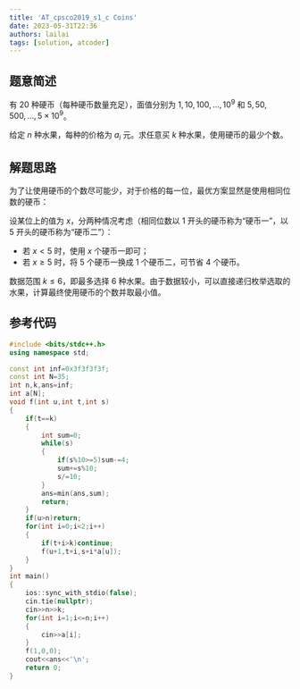 ```yaml
---
title: 'AT_cpsco2019_s1_c Coins'
date: 2023-05-31T22:36
authors: lailai
tags: [solution, atcoder]
---
```


<Solution pid="AT_cpsco2019_s1_c" aid="7ag0p8ey" />

<!-- truncate -->

## 题意简述

有 $20$ 种硬币（每种硬币数量充足），面值分别为 $1,10,100,\dots,10^{9}$ 和 $5,50,500,\dots,5\times10^{9}$。

给定 $n$ 种水果，每种的价格为 $a_i$ 元。求任意买 $k$ 种水果，使用硬币的最少个数。

## 解题思路

为了让使用硬币的个数尽可能少，对于价格的每一位，最优方案显然是使用相同位数的硬币：

设某位上的值为 $x$，分两种情况考虑（相同位数以 $1$ 开头的硬币称为“硬币一”，以 $5$ 开头的硬币称为“硬币二”）：

- 若 $x<5$ 时，使用 $x$ 个硬币一即可；
- 若 $x\ge5$ 时，将 $5$ 个硬币一换成 $1$ 个硬币二，可节省 $4$ 个硬币。

数据范围 $k\le6$，即最多选择 $6$ 种水果。由于数据较小，可以直接递归枚举选取的水果，计算最终使用硬币的个数并取最小值。

## 参考代码

```cpp
#include <bits/stdc++.h>
using namespace std;

const int inf=0x3f3f3f3f;
const int N=35;
int n,k,ans=inf;
int a[N];
void f(int u,int t,int s)
{
	if(t==k)
	{
		int sum=0;
		while(s)
		{
			if(s%10>=5)sum-=4;
			sum+=s%10;
			s/=10;
		}
		ans=min(ans,sum);
		return;
	}
	if(u>n)return;
	for(int i=0;i<2;i++)
	{
		if(t+i>k)continue;
		f(u+1,t+i,s+i*a[u]);
	}
}
int main()
{
	ios::sync_with_stdio(false);
	cin.tie(nullptr);
	cin>>n>>k;
	for(int i=1;i<=n;i++)
	{
		cin>>a[i];
	}
	f(1,0,0);
	cout<<ans<<'\n';
	return 0;
}
```
